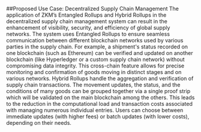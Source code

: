 ##Proposed Use Case: Decentralized Supply Chain Management
The application of ZKM’s Entangled Rollups and Hybrid Rollups in the decentralized supply chain management system can result in the enhancement of visibility, security, and efficiency of global supply networks. The system uses Entangled Rollups to ensure seamless communication between different blockchain networks used by various parties in the supply chain. For example, a shipment's status recorded on one blockchain (such as Ethereum) can be verified and updated on another blockchain (like Hyperledger or a custom supply chain network) without compromising data integrity. This cross-chain feature allows for precise monitoring and confirmation of goods moving in distinct stages and on various networks.
 Hybrid Rollups handle the aggregation and verification of supply chain transactions. The movement updates, the status, and the conditions of many goods can be grouped together via a single proof strip which will be validated on the main blockchain among the others. This leads to the reduction in the computational load and transaction costs associated with managing numerous individual entries. Users can choose between immediate updates (with higher fees) or batch updates (with lower costs), depending on their needs.
